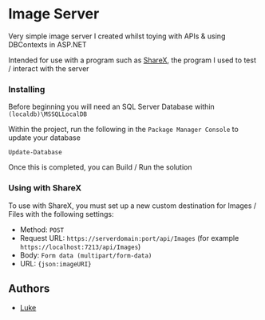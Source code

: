 # Image Server

Very simple image server I created whilst toying with APIs & using DBContexts in ASP.NET

Intended for use with a program such as [ShareX](https://getsharex.com), the program I used to test / interact with the server

### Installing

Before beginning you will need an SQL Server Database within `(localdb)\MSSQLLocalDB`

Within the project, run the following in the `Package Manager Console` to update your database

    Update-Database

Once this is completed, you can Build / Run the solution

### Using with ShareX

To use with ShareX, you must set up a new custom destination for Images / Files with the following settings:

- Method: `POST`
- Request URL: `https://serverdomain:port/api/Images` (for example `https://localhost:7213/api/Images`)
- Body: `Form data (multipart/form-data)`
- URL: `{json:imageURI}`

## Authors

  - [Luke](https://github.com/clear-dev)